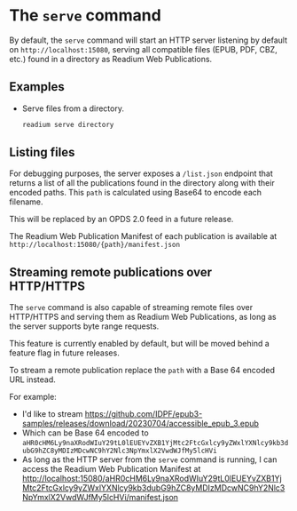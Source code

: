 # The `serve` command

By default, the `serve` command will start an HTTP server listening by default on  `http://localhost:15080`, serving all compatible files (EPUB, PDF, CBZ, etc.) found in a directory as Readium Web Publications.

## Examples

* Serve files from a directory.

    ```sh
    readium serve directory
    ```

## Listing files

For debugging purposes, the server exposes a `/list.json` endpoint that
returns a list of all the publications found in the directory along with their
encoded paths. This `path` is calculated using Base64 to encode each filename.

This will be replaced by an OPDS 2.0 feed in a future release.

The Readium Web Publication Manifest of each publication is available at `http://localhost:15080/{path}/manifest.json`

## Streaming remote publications over HTTP/HTTPS

The `serve` command is also capable of streaming remote files over HTTP/HTTPS and serving them as Readium Web Publications, as long as the server supports byte range requests.

This feature is currently enabled by default, but will be moved behind a feature flag in future releases.

To stream a remote publication replace the `path` with a Base 64 encoded URL instead.

For example:

* I'd like to stream <https://github.com/IDPF/epub3-samples/releases/download/20230704/accessible_epub_3.epub>
* Which can be Base 64 encoded to `aHR0cHM6Ly9naXRodWIuY29tL0lEUEYvZXB1YjMtc2FtcGxlcy9yZWxlYXNlcy9kb3dubG9hZC8yMDIzMDcwNC9hY2Nlc3NpYmxlX2VwdWJfMy5lcHVi`
* As long as the HTTP server from the `serve` command is running, I can access the Readium Web Publication Manifest at <http://localhost:15080/aHR0cHM6Ly9naXRodWIuY29tL0lEUEYvZXB1YjMtc2FtcGxlcy9yZWxlYXNlcy9kb3dubG9hZC8yMDIzMDcwNC9hY2Nlc3NpYmxlX2VwdWJfMy5lcHVi/manifest.json>